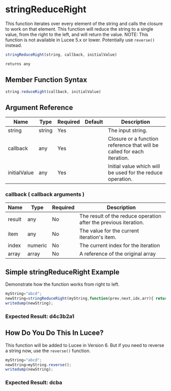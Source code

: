 # stringReduceRight

This function iterates over every element of the string and calls the closure to work on that element. This function will reduce the string to a single value, from the right to the left, and will return the value.
NOTE: This function is not available in Lucee 5.x or lower. Potentially use `reverse()` instead.

```javascript
stringReduceRight(string, callback, initialValue)
```

```javascript
returns any
```

## Member Function Syntax

```javascript
string.reduceRight(callback, initialValue)
```

## Argument Reference

| Name | Type | Required | Default | Description |
| --- | --- | --- | --- | --- |
| string | string | Yes |  | The input string. |
| callback | any | Yes |  | Closure or a function reference that will be called for each iteration. |
| initialValue | any | Yes |  | Initial value which will be used for the reduce operation. |

### callback ( callback arguments )
| Name | Type | Required | Description |
| --- | --- | --- | --- |
| result | any | No | The result of the reduce operation after the previous iteration. |
| item | any | No | The value for the current iteration's item. |
| index | numeric | No | The current index for the iteration |
| array | array | No | A reference of the original array |

## Simple stringReduceRight Example

Demonstrate how the function works from right to left.

```javascript
myString="abcd";
newString=stringReduceRight(myString,function(prev,next,idx,arr){ return prev & next & idx },"")
writedump(newString);
```

### Expected Result: d4c3b2a1

## How Do You Do This In Lucee?

This function will be added to Lucee in Version 6. But if you need to reverse a string now, use the `reverse()` function.

```javascript
myString="abcd";
newString=myString.reverse();
writedump(newString);
```

### Expected Result: dcba
